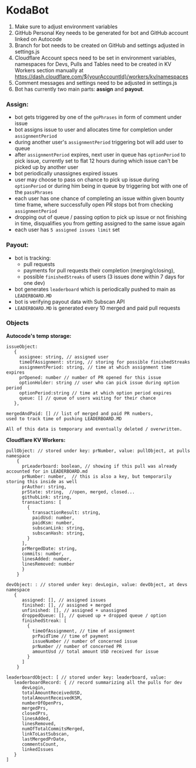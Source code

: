 # KodaBot
<!-- [<img src="https://open.autocode.com/static/images/open.svg?" width="192">](https://autocode.com/app/petersopko/kodabot-v1/) -->

1. Make sure to adjust environment variables
2. GitHub Personal Key needs to be generated for bot and GitHub account linked on Autocode
3. Branch for bot needs to be created on GitHub and settings adjusted in settings.js
4. Cloudflare Account specs need to be set in environment variables, namespaces for Devs, Pulls and Tables need to be created in KV Workers section manually at
   https://dash.cloudflare.com/${yourAccountId}/workers/kv/namespaces
6. Comment messages and settings need to be adjusted in settings.js
7. Bot has currently two main parts: **assign** and **payout**.

### Assign:
- bot gets triggered by one of the `goPhrases` in form of comment under issue
- bot assigns issue to user and allocates time for completion under `assignmentPeriod`
- during another user's `assignmentPeriod` triggering bot will add user to queue
- after `assignmentPeriod` expires, next user in queue has `optionPeriod` to pick issue, currently set to flat 12 hours during which issue can't be picked up by another user
- bot periodically unassignes expired issues
- user may choose to pass on chance to pick up issue during `optionPeriod` or during him being in queue by triggering bot with one of the `passPhrases`
- each user has one chance of completing an issue within given bounty time frame, where successfully open PR stops bot from checking `assignmentPeriod`
- dropping out of queue / passing option to pick up issue or not finishing in time, disqualifies you from getting assigned to the same issue again
- each user has `5 assigned issues limit` set


### Payout:
- bot is tracking:
    - pull requests
    - payments for pull requests their completion (merging/closing),
    - possible `finishedStreaks` of users (3 issues done within 7 days for one dev)
- bot generates `leaderboard` which is periodically pushed to main as `LEADERBOARD.MD`
- bot is verifying payout data with Subscan API
- `LEADERBOARD.MD` is generated every 10 merged and paid pull requests


### Objects
**Autocode's temp storage:**
```
issueObject:
   {
     assignee: string, // assigned user
     timeOfAssignment: string, // storing for possible finishedStreaks
     assignmentPeriod: string, // time at which assignment time expires
     prOpened: number // number of PR opened for this issue
     optionHolder: string // user who can pick issue during option period
     optionPeriod:string // time at which option period expires
     queue: [] // queue of users waiting for their chance
   },
  
mergedAndPaid: [] // list of merged and paid PR numbers,
used to track time of pushing LEADERBOARD.MD

All of this data is temporary and eventually deleted / overwritten.   
```  
**Cloudflare KV Workers:**
```
pullObject: // stored under key: prNumber, value: pullObject, at pulls namespace
    {  
      prLeaderboard: boolean, // showing if this pull was already accounted for in LEADERBOARD.md 
      prNumber: number,  // this is also a key, but temporarily storing this inside as well
      prAuthor: string,  
      prState: string,  //open, merged, closed...
      githubLink: string,  
      transactions: [   
        {  
          transactionResult: string,
          paidUsd: number,  
          paidKsm: number,  
          subscanLink: string,
          subscanHash: string,
        }
      ],
      prMergedDate: string,
      commits: number,
      linesAdded: number,
      linesRemoved: number
      }
    }

devObject: : // stored under key: devLogin, value: devObject, at devs namespace
   {
      assigned: [], // assigned issues
      finished: [], // assigned + merged
      unfinished: [], // assigned + unassigned
      droppedQueue: [], // queued up + dropped queue / option
      finishedStreak: [
        {
          timeOfAssignment, // time of assignment
          prPaidTime // time of payment
          issueNumber // number of concerned issue
          prNumber // number of concerned PR
          amountUsd // total amount USD received for issue
        }
      ]
    }
    
leaderboardObject: [ // stored under key: leaderboard, value: 
   leaderboardRecord: { // record summarizing all the pulls for dev
      devLogin,
      totalAmountReceivedUSD,
      totalAmountReceivedKSM,
      numberOfOpenPrs,
      mergedPrs,
      closedPrs,
      linesAdded,
      linesRemoved,
      numOfTotalCommitsMerged,
      linkToLastSubscan,
      lastMergedPrDate,
      commentsCount,
      linkedIssues
   }
]
```

